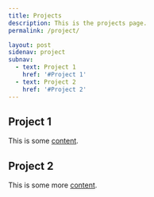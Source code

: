 ```yaml
---
title: Projects
description: This is the projects page.
permalink: /project/

layout: post
sidenav: project
subnav:
  - text: Project 1
    href: '#Project 1'
  - text: Project 2
    href: '#Project 2'
---
```


## Project 1

This is some [content](https://18f.gsa.gov/).

## Project 2

This is some more [content](javascript:void(0);).
